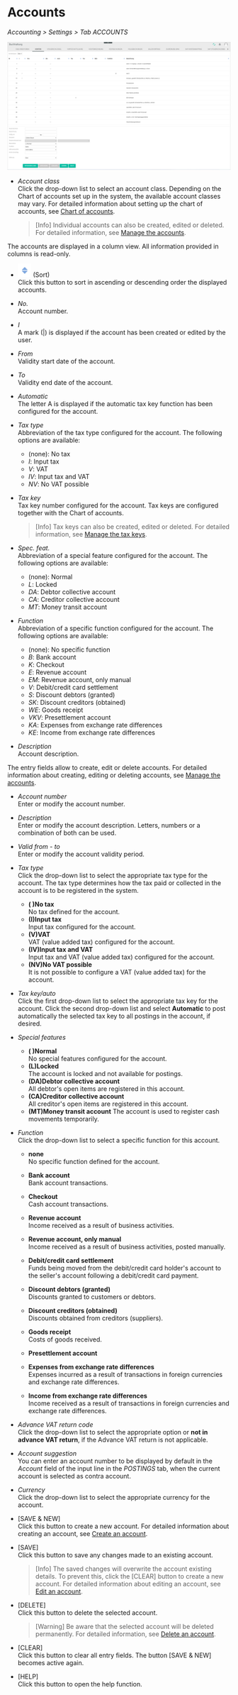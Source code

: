 # Accounts

*Accounting > Settings > Tab ACCOUNTS*

![Accounts](../../Assets/Screenshots/RetailSuiteAccounting/Settings/Accounts/CreateAccount.png "[Accounts]")

- *Account class*  
Click the drop-down list to select an account class. Depending on the Chart of accounts set up in the system, the available account  classes may vary. For detailed information about setting up the chart of accounts, see [Chart of accounts](../Integration/01_RunAccountingWizard.md#chart-of-accounts).

  > [Info] Individual accounts can also be created, edited or deleted. For detailed information, see [Manage the accounts](../Integration/03_ManageAccounts.md).

The accounts are displayed in a column view. All information provided in columns is read-only.


- ![Sort](../../Assets/Icons/Sort03.png "[Sort]") (Sort)  
Click this button to sort in ascending or descending order the displayed accounts.

- *No.*  
Account number.

- *I*  
A mark (|) is displayed if the account has been created or edited by the user.

- *From*  
Validity start date of the account.

- *To*  
Validity end date of the account.  

- *Automatic*  
The letter A is displayed if the automatic tax key function has been configured for the account.

[comment]: <> (Automatik -> mehr Info?)

- *Tax type*   
Abbreviation of the tax type configured for the account. The following options are available:  

  - (none): No tax
  - *I*: Input tax
  - *V*: VAT
  - *IV*: Input tax and VAT
  - *NV*: No VAT possible

[comment]: <> (Abkürzungen im System nicht übersetzt. Auf DE lassen? Wenn ja, durchgängig, also, auch in Integration und Operation)

- *Tax key*  
Tax key number configured for the account. Tax keys are configured together with the Chart of accounts.

  > [Info] Tax keys can also be created, edited or deleted. For detailed information, see [Manage the tax keys](../Integration/02_ManageTaxKeys.md).

- *Spec. feat.*  
Abbreviation of a special feature configured for the account. The following options are available:   

  - (none): Normal
  - *L*: Locked
  - *DA*: Debtor collective account
  - *CA*: Creditor collective account
  - *MT*: Money transit account

[comment]: <> (Abkürzungen im System nicht übersetzt. Auf DE lassen? Wenn ja, durchgängig, also, auch in Integration und Operation)

- *Function*  
Abbreviation of a specific function configured for the account. The following options are available:

  - (none): No specific function
  - *B*: Bank account
  - *K*: Checkout
  - *E*: Revenue account
  - *EM*: Revenue account, only manual
  - *V*: Debit/credit card settlement
  - *S*: Discount debtors (granted)
  - *SK*: Discount creditors (obtained)
  - *WE*: Goods receipt
  - *VKV*: Presettlement account
  - *KA*: Expenses from exchange rate differences
  - *KE*: Income from exchange rate differences


[comment]: <> (Abkürzungen auf DE belassen. Übersetzen? S. o. andere Abkürzungen)

- *Description*  
Account description.

The entry fields allow to create, edit or delete accounts. For detailed information about creating, editing or deleting accounts, see [Manage the accounts](../Integration/03_ManageAccounts.md).

- *Account number*  
Enter or modify the account number.

- *Description*  
Enter or modify the account description. Letters, numbers or a combination of both can be used.

- *Valid from - to*  
Enter or modify the account validity period.

- *Tax type*  
Click the drop-down list to select the appropriate tax type for the account. The tax type determines how the tax paid or collected in the account is to be registered in the system.

  - **( )No tax**  
  No tax defined for the account.  
  - **(I)Input tax**  
  Input tax configured for the account.
  - **(V)VAT**  
  VAT (value added tax) configured for the account.
  - **(IV)Input tax and VAT**  
  Input tax and VAT (value added tax) configured for the account.
  - **(NV)No VAT possible**  
  It is not possible to configure a VAT (value added tax) for the account.

[comment]: <> (Stimmt das so?)

- *Tax key/auto*    
  Click the first drop-down list to select the appropriate tax key for the account. Click the second drop-down list and select **Automatic** to post automatically the selected tax key to all postings in the account, if desired.

- *Special features*  

  - **( )Normal**  
  No special features configured for the account.
  - **(L)Locked**  
  The account is locked and not available for postings.
  - **(DA)Debtor collective account**  
  All debtor's open items are registered in this account.
  - **(CA)Creditor collective account**  
  All creditor's open items are registered in this account.
  - **(MT)Money transit account**
  The account is used to register cash movements temporarily.

[comment]: <> (Stimmt das so?)

- *Function*  
Click the drop-down list to select a specific function for this account.

  - **none**  
  No specific function defined for the account.
  - **Bank account**  
  Bank account transactions.
  - **Checkout**  
  Cash account transactions.
  - **Revenue account**  
  Income received as a result of business activities.
  - **Revenue account, only manual**  
  Income received as a result of business activities, posted manually.
  - **Debit/credit card settlement**  
  Funds being moved from the debit/credit card holder's account to the seller's account following a debit/credit card payment.  
  - **Discount debtors (granted)**  
  Discounts granted to customers or debtors.
  - **Discount creditors (obtained)**  
  Discounts obtained from creditors (suppliers).
  - **Goods receipt**  
  Costs of goods received.
  - **Presettlement account**  

  - **Expenses from exchange rate differences**  
  Expenses incurred as a result of transactions in foreign currencies and exchange rate differences.
  - **Income from exchange rate differences**  
  Income received as a result of transactions in foreign currencies and exchange rate differences.

[comment]: <> (Vorverrechnungskonto? Vgl. EC-/Kreditkarte-Verrenchung. Andere müssen auch gegengeprüft werden!)

- *Advance VAT return code*  
Click the drop-down list to select the appropriate option or **not in advance VAT return**, if the Advance VAT return is not applicable.

[comment]: <> (Soll rausfliegen?)

- *Account suggestion*  
You can enter an account number to be displayed by default in the *Account* field of the input line in the *POSTINGS* tab, when the current account is selected as contra account.

[comment]: <> (Stimmt das so?)

- *Currency*  
Click the drop-down list to select the appropriate currency for the account.



- [SAVE & NEW]  
Click this button to create a new account. For detailed information about creating an account, see [Create an account](../Integration/03_ManageAccounts.md#create-an-account).

- [SAVE]  
Click this button to save any changes made to an existing account.

  > [Info] The saved changes will overwrite the account existing details. To prevent this, click the [CLEAR] button to create a new account. For detailed information about editing an account, see [Edit an account](../Integration/03_ManageAccounts.md#edit-an-account).

- [DELETE]  
Click this button to delete the selected account.

  > [Warning] Be aware that the selected account will be deleted permanently. For detailed information, see [Delete an account](../Integration/03_ManageAccounts.md#delete-an-account).

- [CLEAR]  
Click this button to clear all entry fields. The button [SAVE & NEW] becomes active again.

- [HELP]  
Click this button to open the help function.
